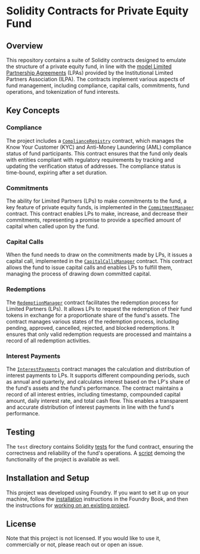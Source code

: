 # Solidity Contracts for Private Equity Fund

## Overview
This repository contains a suite of Solidity contracts designed to emulate the structure of a private equity fund, in line with the [model Limited Partnership Agreements](https://ilpa.org/model-lpa/) (LPAs) provided by the Institutional Limited Partners Association (ILPA).
The contracts implement various aspects of fund management, including compliance, capital calls, commitments, fund operations, and tokenization of fund interests.

## Key Concepts

### Compliance
The project includes a [`ComplianceRegistry`](https://github.com/alxs/solidity-contracts/blob/master/src/compliance/ComplianceRegistry.sol) contract, which manages the Know Your Customer (KYC) and Anti-Money Laundering (AML) compliance status of fund participants.
This contract ensures that the fund only deals with entities compliant with regulatory requirements by tracking and updating the verification status of addresses.
The compliance status is time-bound, expiring after a set duration.

### Commitments
The ability for Limited Partners (LPs) to make commitments to the fund, a key feature of private equity funds, is implemented in the [`CommitmentManager`](https://github.com/alxs/solidity-contracts/blob/master/src/fund/CommitmentManager.sol) contract.
This contract enables LPs to make, increase, and decrease their commitments, representing a promise to provide a specified amount of capital when called upon by the fund.

### Capital Calls
When the fund needs to draw on the commitments made by LPs, it issues a capital call, implemented in the [`CapitalCallsManager`](https://github.com/alxs/solidity-contracts/blob/master/src/fund/CapitalCallsManager.sol) contract.
This contract allows the fund to issue capital calls and enables LPs to fulfill them, managing the process of drawing down committed capital.

### Redemptions
The [`RedemptionManager`](https://github.com/alxs/solidity-contracts/blob/master/src/fund/RedemptionManager.sol) contract facilitates the redemption process for Limited Partners (LPs).
It allows LPs to request the redemption of their fund tokens in exchange for a proportionate share of the fund's assets.
The contract manages various states of the redemption process, including pending, approved, cancelled, rejected, and blocked redemptions.
It ensures that only valid redemption requests are processed and maintains a record of all redemption activities.

### Interest Payments
The [`InterestPayments`](https://github.com/alxs/solidity-contracts/blob/master/src/fund/InterestPayments.sol) contract manages the calculation and distribution of interest payments to LPs.
It supports different compounding periods, such as annual and quarterly, and calculates interest based on the LP's share of the fund's assets and the fund's performance.
The contract maintains a record of all interest entries, including timestamp, compounded capital amount, daily interest rate, and total cash flow.
This enables a transparent and accurate distribution of interest payments in line with the fund's performance.

## Testing
The `test` directory contains Solidity [tests](https://github.com/alxs/solidity-contracts/blob/master/test/Fund.t.sol) for the fund contract, ensuring the correctness and reliability of the fund's operations.
A [script](https://github.com/alxs/pe-fund/blob/master/script/Fund.s.sol) demoing the functionality of the project is available as well.

## Installation and Setup
This project was developed using Foundry.
If you want to set it up on your machine, follow the [installation](https://book.getfoundry.sh/getting-started/installation) instructions in the Foundry Book, and then the instructions for [working on an existing project](https://book.getfoundry.sh/projects/working-on-an-existing-project).

## License
Note that this project is not licensed. If you would like to use it, commercially or not, please reach out or open an issue.
